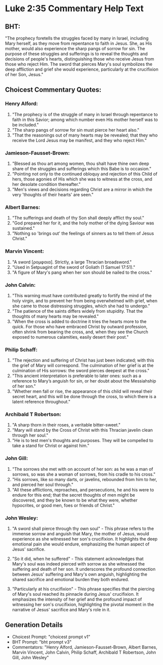 # Luke 2:35 Commentary Help Text

## BHT:
"The prophecy foretells the struggles faced by many in Israel, including Mary herself, as they move from repentance to faith in Jesus. She, as His mother, would also experience the sharp pangs of sorrow for sin. The purpose of these struggles and sufferings is to reveal the thoughts and decisions of people's hearts, distinguishing those who receive Jesus from those who reject Him. The sword that pierces Mary's soul symbolizes the deep affliction and grief she would experience, particularly at the crucifixion of her Son, Jesus."

## Choicest Commentary Quotes:
### Henry Alford:
1. "The prophecy is of the struggle of many in Israel through repentance to faith in this Savior; among which number even His mother herself was to be included."
2. "The sharp pangs of sorrow for sin must pierce her heart also."
3. "That the reasonings out of many hearts may be revealed; that they who receive the Lord Jesus may be manifest, and they who reject Him."

### Jamieson-Fausset-Brown:
1. "Blessed as thou art among women, thou shalt have thine own deep share of the struggles and sufferings which this Babe is to occasion."
2. "Pointing not only to the continued obloquy and rejection of this Child of hers, those agonies of His which she was to witness at the cross, and her desolate condition thereafter."
3. "Men's views and decisions regarding Christ are a mirror in which the very 'thoughts of their hearts' are seen."

### Albert Barnes:
1. "The sufferings and death of thy Son shall deeply afflict thy soul."
2. "God prepared her for it, and the holy mother of the dying Saviour was sustained."
3. "Nothing so 'brings out' the feelings of sinners as to tell them of Jesus Christ."

### Marvin Vincent:
1. "A sword [ρομφαια]. Strictly, a large Thracian broadsword." 
2. "Used in Setpuagint of the sword of Goliath (1 Samuel 17:51)." 
3. "A figure of Mary's pang when her son should be nailed to the cross."

### John Calvin:
1. "This warning must have contributed greatly to fortify the mind of the holy virgin, and to prevent her from being overwhelmed with grief, when she came to those distressing struggles, which she had to undergo."
2. "The patience of the saints differs widely from stupidity. That the thoughts of many hearts may be revealed."
3. "When the cross is added to doctrine it tries the hearts more to the quick. For those who have embraced Christ by outward profession, often shrink from bearing the cross, and, when they see the Church exposed to numerous calamities, easily desert their post."

### Philip Schaff:
1. "The rejection and suffering of Christ has just been indicated; with this the grief of Mary will correspond. The culmination of her grief is at the culmination of His sorrows: the sword pierces deepest at the cross."
2. "This ancient interpretation is preferable to later ones: such as a reference to Mary’s anguish for sin, or her doubt about the Messiahship of her son."
3. "Whether men fall or rise, the appearance of this child will reveal their secret heart, and this will be done through the cross, to which there is a latent reference throughout."

### Archibald T Robertson:
1. "A sharp thorn in their roses, a veritable bitter-sweet."
2. "Mary will stand by the Cross of Christ with this Thracian javelin clean through her soul."
3. "He is to test men's thoughts and purposes. They will be compelled to take a stand for Christ or against him."

### John Gill:
1. "The sorrows she met with on account of her son: as he was a man of sorrows, so was she a woman of sorrows, from his cradle to his cross."
2. "His sorrows, like so many darts, or javelins, rebounded from him to her, and pierced her soul through."
3. "All these afflictions, reproaches, and persecutions, he and his were to endure for this end; that the secret thoughts of men might be discovered, and they be known to be what they were, whether hypocrites, or good men, foes or friends of Christ."

### John Wesley:
1. "A sword shall pierce through thy own soul" - This phrase refers to the immense sorrow and anguish that Mary, the mother of Jesus, would experience as she witnessed her son's crucifixion. It highlights the deep emotional pain she would endure, emphasizing the human aspect of Jesus' sacrifice.

2. "So it did, when he suffered" - This statement acknowledges that Mary's soul was indeed pierced with sorrow as she witnessed the suffering and death of her son. It underscores the profound connection between Jesus' suffering and Mary's own anguish, highlighting the shared sacrifice and emotional burden they both endured.

3. "Particularly at his crucifixion" - This phrase specifies that the piercing of Mary's soul reached its pinnacle during Jesus' crucifixion. It emphasizes the intensity of her grief and the profound impact of witnessing her son's crucifixion, highlighting the pivotal moment in the narrative of Jesus' sacrifice and Mary's role in it.


## Generation Details
- Choicest Prompt: "choicest prompt v1"
- BHT Prompt: "bht prompt v3"
- Commentators: "Henry Alford, Jamieson-Fausset-Brown, Albert Barnes, Marvin Vincent, John Calvin, Philip Schaff, Archibald T Robertson, John Gill, John Wesley"

